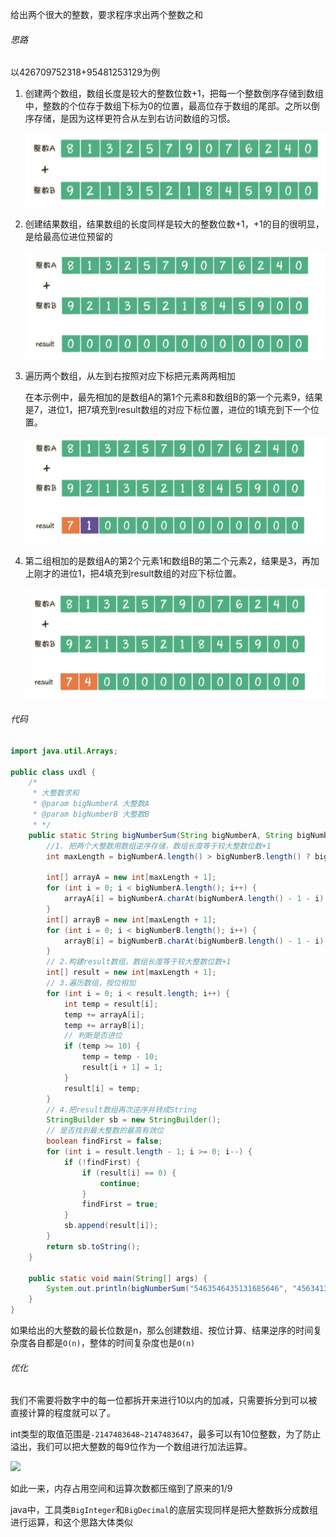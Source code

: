 给出两个很大的整数，要求程序求出两个整数之和

###### 思路

以426709752318+95481253129为例

1. 创建两个数组，数组长度是较大的整数位数+1，把每一个整数倒序存储到数组中，整数的个位存于数组下标为0的位置，最高位存于数组的尾部。之所以倒序存储，是因为这样更符合从左到右访问数组的习惯。

   ![](./01.png)

2. 创建结果数组，结果数组的长度同样是较大的整数位数+1，+1的目的很明显，是给最高位进位预留的

   ![](./02.png)

3. 遍历两个数组，从左到右按照对应下标把元素两两相加

   在本示例中，最先相加的是数组A的第1个元素8和数组B的第一个元素9，结果是7，进位1，把7填充到result数组的对应下标位置，进位的1填充到下一个位置。

   ![](./03.png)

4. 第二组相加的是数组A的第2个元素1和数组B的第二个元素2，结果是3，再加上刚才的进位1，把4填充到result数组的对应下标位置。

   ![](./04.png)

###### 代码

```java
import java.util.Arrays;

public class uxdl {
    /*
     * 大整数求和
     * @param bigNumberA 大整数A
     * @param bigNumberB 大整数B
     * */
    public static String bigNumberSum(String bigNumberA, String bigNumberB) {
        //1. 把两个大整数用数组逆序存储，数组长度等于较大整数位数+1
        int maxLength = bigNumberA.length() > bigNumberB.length() ? bigNumberA.length() : bigNumberB.length();

        int[] arrayA = new int[maxLength + 1];
        for (int i = 0; i < bigNumberA.length(); i++) {
            arrayA[i] = bigNumberA.charAt(bigNumberA.length() - 1 - i) - '0';
        }
        int[] arrayB = new int[maxLength + 1];
        for (int i = 0; i < bigNumberB.length(); i++) {
            arrayB[i] = bigNumberB.charAt(bigNumberB.length() - 1 - i) - '0';
        }
        // 2.构建result数组，数组长度等于较大整数位数+1
        int[] result = new int[maxLength + 1];
        // 3.遍历数组，按位相加
        for (int i = 0; i < result.length; i++) {
            int temp = result[i];
            temp += arrayA[i];
            temp += arrayB[i];
            // 判断是否进位
            if (temp >= 10) {
                temp = temp - 10;
                result[i + 1] = 1;
            }
            result[i] = temp;
        }
        // 4.把result数组再次逆序并转成String
        StringBuilder sb = new StringBuilder();
        // 是否找到最大整数的最高有效位
        boolean findFirst = false;
        for (int i = result.length - 1; i >= 0; i--) {
            if (!findFirst) {
                if (result[i] == 0) {
                    continue;
                }
                findFirst = true;
            }
            sb.append(result[i]);
        }
        return sb.toString();
    }

    public static void main(String[] args) {
        System.out.println(bigNumberSum("5463546435131685646", "45634135435186413528645"));
    }
}

```

如果给出的大整数的最长位数是n，那么创建数组、按位计算、结果逆序的时间复杂度各自都是`O(n)`，整体的时间复杂度也是`O(n)`

###### 优化

我们不需要将数字中的每一位都拆开来进行10以内的加减，只需要拆分到可以被直接计算的程度就可以了。

int类型的取值范围是`-2147483648~2147483647`，最多可以有10位整数，为了防止溢出，我们可以把大整数的每9位作为一个数组进行加法运算。

![](http://silencew.cn/uploads/1574825564539.png)

如此一来，内存占用空间和运算次数都压缩到了原来的1/9

java中，工具类`BigInteger`和`BigDecimal`的底层实现同样是把大整数拆分成数组进行运算，和这个思路大体类似
